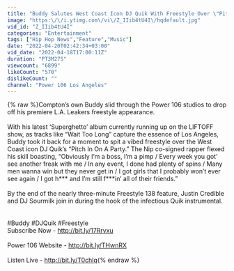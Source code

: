 ```yaml
---
title: "Buddy Salutes West Coast Icon DJ Quik With Freestyle Over \"Pitch In On A Party\" Instrumental"
image: "https:\/\/i.ytimg.com\/vi\/Z_IIib4tU4I\/hqdefault.jpg"
vid_id: "Z_IIib4tU4I"
categories: "Entertainment"
tags: ["Hip Hop News","Feature","Music"]
date: "2022-04-20T02:42:34+03:00"
vid_date: "2022-04-18T17:00:11Z"
duration: "PT3M27S"
viewcount: "6899"
likeCount: "570"
dislikeCount: ""
channel: "Power 106 Los Angeles"
---
```

{% raw %}Compton’s own Buddy slid through the Power 106 studios to drop off his premiere L.A. Leakers freestyle appearance. <br /><br />With his latest ‘Superghetto’ album currently running up on the LIFTOFF show, as tracks like “Wait Too Long” capture the essence of Los Angeles, Buddy took it back for a moment to spit a vibed freestyle over the West Coast icon DJ Quik’s “Pitch In On A Party.” The Nip co-signed rapper flexed his skill boasting, “Obviously I’m a boss, I’m a pimp / Every week you got’ see another freak with me / In any event, I done had plenty of spins / Many men wanna win but they never get in / I got girls that I probably won’t ever see again / I got h*** and I’m still f***in’ all of their friends.”<br /><br />By the end of the nearly three-minute Freestyle 138 feature, Justin Credible and DJ Sourmilk join in during the hook of the infectious Quik instrumental.<br /><br /><br />#Buddy #DJQuik #Freestyle<br />Subscribe Now - <a rel="nofollow" target="blank" href="http://bit.ly/17Rrvxu">http://bit.ly/17Rrvxu</a><br /><br />Power 106 Website - <a rel="nofollow" target="blank" href="http://bit.ly/THwnRX">http://bit.ly/THwnRX</a> <br /><br />Listen Live - <a rel="nofollow" target="blank" href="http://bit.ly/T0chlq">http://bit.ly/T0chlq</a>{% endraw %}
